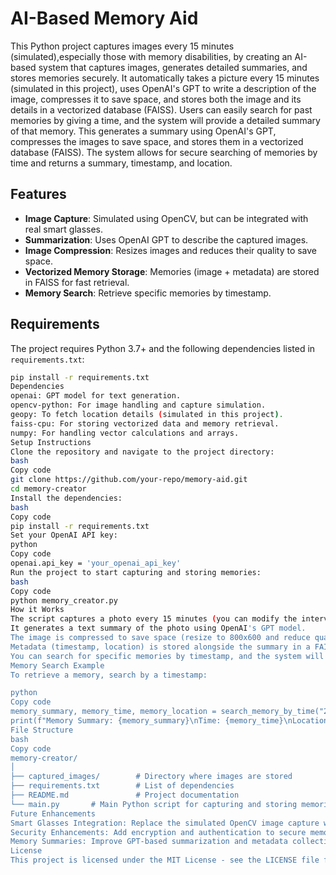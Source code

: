 # AI-Based Memory Aid

This Python project captures images every 15 minutes (simulated),especially those with memory disabilities, by creating an AI-based system that captures images, generates detailed summaries, and stores memories securely. It automatically takes a picture every 15 minutes (simulated in this project), uses OpenAI's GPT to write a description of the image, compresses it to save space, and stores both the image and its details in a vectorized database (FAISS). Users can easily search for past memories by giving a time, and the system will provide a detailed summary of that memory. This generates a summary using OpenAI's GPT, compresses the images to save space, and stores them in a vectorized database (FAISS). The system allows for secure searching of memories by time and returns a summary, timestamp, and location.

## Features
- **Image Capture**: Simulated using OpenCV, but can be integrated with real smart glasses.
- **Summarization**: Uses OpenAI GPT to describe the captured images.
- **Image Compression**: Resizes images and reduces their quality to save space.
- **Vectorized Memory Storage**: Memories (image + metadata) are stored in FAISS for fast retrieval.
- **Memory Search**: Retrieve specific memories by timestamp.

## Requirements

The project requires Python 3.7+ and the following dependencies listed in `requirements.txt`:

```bash
pip install -r requirements.txt
Dependencies
openai: GPT model for text generation.
opencv-python: For image handling and capture simulation.
geopy: To fetch location details (simulated in this project).
faiss-cpu: For storing vectorized data and memory retrieval.
numpy: For handling vector calculations and arrays.
Setup Instructions
Clone the repository and navigate to the project directory:
bash
Copy code
git clone https://github.com/your-repo/memory-aid.git
cd memory-creator
Install the dependencies:
bash
Copy code
pip install -r requirements.txt
Set your OpenAI API key:
python
Copy code
openai.api_key = 'your_openai_api_key'
Run the project to start capturing and storing memories:
bash
Copy code
python memory_creator.py
How it Works
The script captures a photo every 15 minutes (you can modify the interval).
It generates a text summary of the photo using OpenAI's GPT model.
The image is compressed to save space (resize to 800x600 and reduce quality to 70%).
Metadata (timestamp, location) is stored alongside the summary in a FAISS database.
You can search for specific memories by timestamp, and the system will return the closest matching memory.
Memory Search Example
To retrieve a memory, search by a timestamp:

python
Copy code
memory_summary, memory_time, memory_location = search_memory_by_time("2024-09-29 10:00:00")
print(f"Memory Summary: {memory_summary}\nTime: {memory_time}\nLocation: {memory_location}")
File Structure
bash
Copy code
memory-creator/
│
├── captured_images/        # Directory where images are stored
├── requirements.txt        # List of dependencies
├── README.md               # Project documentation
└── main.py       # Main Python script for capturing and storing memories
Future Enhancements
Smart Glasses Integration: Replace the simulated OpenCV image capture with real smart glasses API.
Security Enhancements: Add encryption and authentication to secure memory access.
Memory Summaries: Improve GPT-based summarization and metadata collection (e.g., activity detection from images).
License
This project is licensed under the MIT License - see the LICENSE file for details.
